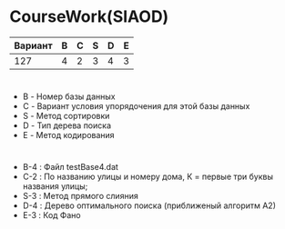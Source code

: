 # CourseWork(SIAOD)
|Вариант | B | C | S | D | E |
| ------ |---|---|---|---|---|
|   127  | 4 | 2 | 3 | 4 | 3 |

#

- B - Номер базы данных
- C - Вариант условия упорядочения для этой базы данных
- S - Метод сортировки
- D - Тип дерева поиска
- E - Метод кодирования

#

- B-4 : Файл testBase4.dat
- C-2 : По названию улицы и номеру дома, К = первые три буквы названия улицы;
- S-3 : Метод пpямого слияния
- D-4 : Дерево оптимального поиска (приближеный алгоритм А2) 
- E-3 : Код Фано
